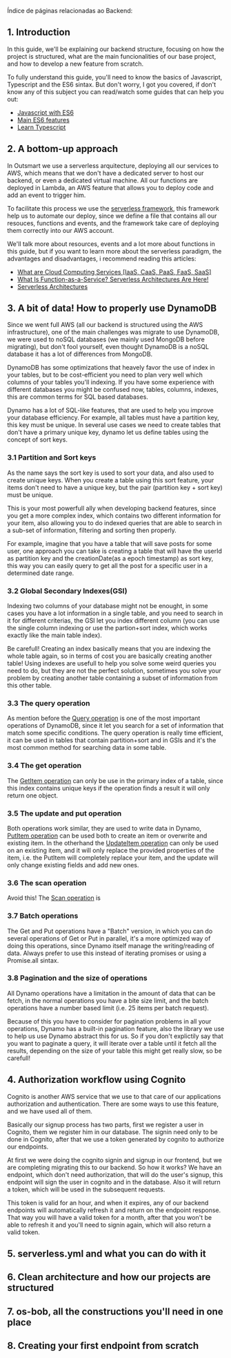 Índice de páginas relacionadas ao Backend:
## 1. Introduction

In this guide, we'll be explaining our backend structure, focusing on how the project is structured, what are the main funcionalities of our base project, and how to develop a new feature from scratch.

To fully understand this guide, you'll need to know the basics of Javascript, Typescript and the ES6 sintax. But don't worry, I got you covered, if don't know any of this subject you can read/watch some guides that can help you out:

- [Javascript with ES6](https://www.udemy.com/essentials-in-javascript-es6/)
- [Main ES6 features](https://webapplog.com/es6/)
- [Learn Typescript](https://tutorialzine.com/2016/07/learn-typescript-in-30-minutes)

## 2. A bottom-up approach

In Outsmart we use a serverless arquitecture, deploying all our services to AWS, which means that we don't have a dedicated server to host our backend, or even a dedicated virtual machine. All our functions are deployed in Lambda, an AWS feature that allows you to deploy code and add an event to trigger him.

To facilitate this process we use the [serverless framework](https://serverless.com/framework/docs/providers/aws/guide/intro/), this framework help us to automate our deploy, since we define a file that contains all our resouces, functions and events, and the framework take care of deploying them correctly into our AWS account.

We'll talk more about resources, events and a lot more about functions in this guide, but if you want to learn more about the serverless paradigm, the advantages and disadvantages, i recommend reading this articles:

- [What are Cloud Computing Services [IaaS, CaaS, PaaS, FaaS, SaaS]](https://medium.com/@nnilesh7756/what-are-cloud-computing-services-iaas-caas-paas-faas-saas-ac0f6022d36e)
- [What Is Function-as-a-Service? Serverless Architectures Are Here!](https://stackify.com/function-as-a-service-serverless-architecture/)
- [Serverless Architectures](https://martinfowler.com/articles/serverless.html)

## 3. A bit of data! How to properly use DynamoDB

Since we went full AWS (all our backend is structured using the AWS infrastructure), one of the main challenges was migrate to use DynamoDB, we were used to noSQL databases (we mainly used MongoDB before migrating), but don't fool yourself, even thought DynamoDB is a noSQL database it has a lot of differences from MongoDB.

DynamoDB has some optimizations that heavely favor the use of index in your tables, but to be cost-efficient you need to plan very well which columns of your tables you'll indexing. If you have some experience with different databases you might be confused now, tables, columns, indexes, this are common terms for SQL based databases.

Dynamo has a lot of SQL-like features, that are used to help you improve your database efficiency. For example, all tables must have a partition key, this key must be unique. In several use cases we need to create tables that don't have a primary unique key, dynamo let us define tables using the concept of sort keys.

### 3.1 Partition and Sort keys

As the name says the sort key is used to sort your data, and also used to create unique keys. When you create a table using this sort feature, your items don't need to have a unique key, but the pair (partition key + sort key) must be unique.

This is your most powerfull ally when developing backend features, since you get a more complex index, which contains two different information for your item, also allowing you to do indexed queries that are able to search in a sub-set of information, filtering and sorting then properly.

For example, imagine that you have a table that will save posts for some user, one approach you can take is creating a table that will have the userId as partition key and the creationDate(as a epoch timestamp) as sort key, this way you can easily query to get all the post for a specific user in a determined date range.

### 3.2 Global Secondary Indexes(GSI)

Indexing two columns of your database might not be enought, in some cases you have a lot information in a single table, and you need to search in it for different criterias, the GSI let you index different column (you can use the single column indexing or use the partion+sort index, which works exactly like the main table index).

Be carefull! Creating an index basically means that you are indexing the whole table again, so in terms of cost you are basically creating another table! Using indexes are usefull to help you solve some weird queries you need to do, but they are not the perfect solution, sometimes you solve your problem by creating another table containing a subset of information from this other table.

### 3.3 The query operation

As mention before the [Query operation](https://docs.aws.amazon.com/amazondynamodb/latest/APIReference/API_Query.html) is one of the most important operations of DynamoDB, since it let you search for a set of information that match some specific conditions. The query operation is really time efficient, it can be used in tables that contain partition+sort and in GSIs and it's the most common method for searching data in some table.

### 3.4 The get operation

The [GetItem operation](https://docs.aws.amazon.com/amazondynamodb/latest/APIReference/API_GetItem.html) can only be use in the primary index of a table, since this index contains unique keys if the operation finds a result it will only return one object.

### 3.5 The update and put operation

Both operations work similar, they are used to write data in Dynamo, [PutItem operation](https://docs.aws.amazon.com/amazondynamodb/latest/APIReference/API_PutItem.html) can be used both to create an item or overwrite and existing item. In the otherhand the [UpdateItem operation](https://docs.aws.amazon.com/amazondynamodb/latest/APIReference/API_UpdateItem.html) can only be used on an existing item, and it will only replace the provided properties of the item, i.e. the PutItem will completely replace your item, and the update will only change existing fields and add new ones.

### 3.6 The scan operation

Avoid this! The [Scan operation](https://docs.aws.amazon.com/amazondynamodb/latest/APIReference/API_Scan.html) is 

### 3.7 Batch operations

The Get and Put operations have a "Batch" version, in which you can do several operations of Get or Put in parallel, it's a more optimized way of doing this operations, since Dynamo itself manage the writing/reading of data. Always prefer to use this instead of iterating promises or using a Promise.all sintax.

### 3.8 Pagination and the size of operations

All Dynamo operations have a limitation in the amount of data that can be fetch, in the normal operations you have a bite size limit, and the batch operations have a number based limit (i.e. 25 items per batch request). 

Because of this you have to consider for pagination problems in all your operations, Dynamo has a built-in pagination feature, also the library we use to help us use Dynamo abstract this for us. So if you don't explictily say that you want to paginate a query, it will iterate over a table until it fetch all the results, depending on the size of your table this might get really slow, so be carefull!

## 4. Authorization workflow using Cognito

Cognito is another AWS service that we use to that care of our applications authorization and authentication. There are some ways to use this feature, and we have used all of them.

Basically our signup process has two parts, first we register a user in Cognito, them we register him in our database. The signin need only to be done in Cognito, after that we use a token generated by cognito to authorize our endpoints.

At first we were doing the cognito signin and signup in our frontend, but we are completing migrating this to our backend. So how it works? We have an endpoint, which don't need authorization, that will do the user's signup, this endpoint will sign the user in cognito and in the database. Also it will return a token, which will be used in the subsequent requests.

This token is valid for an hour, and when it expires, any of our backend endpoints will automatically refresh it and return on the endpoint response. That way you will have a valid token for a month, after that you won't be able to refresh it and you'll need to signin again, which will also return a valid token.

## 5. serverless.yml and what you can do with it

## 6. Clean architecture and how our projects are structured

## 7. os-bob, all the constructions you'll need in one place

## 8. Creating your first endpoint from scratch